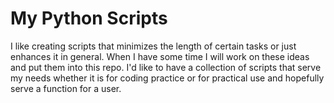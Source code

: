 # My Python Scripts
I like creating scripts that minimizes the length of certain tasks or just enhances it in general.
When I have some time I will work on these ideas and put them into this repo. I'd like to have a collection of scripts that serve my needs whether it is for coding practice or for practical use and hopefully serve a function for a user.
